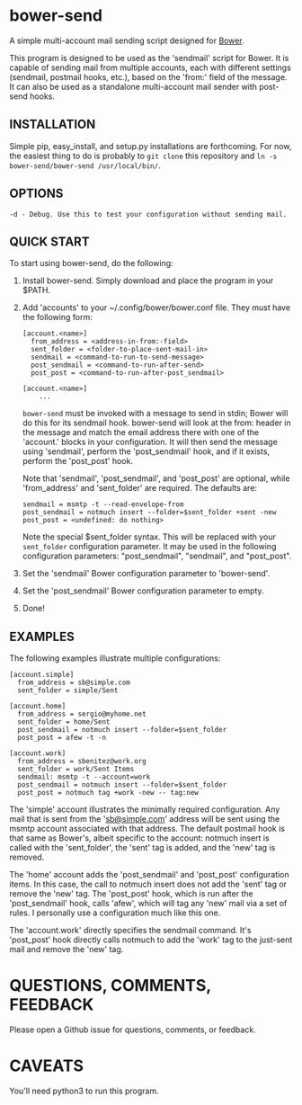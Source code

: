 # bower-send

A simple multi-account mail sending script designed for
[Bower](https://github.com/wangp/bower).

This program is designed to be used as the 'sendmail' script for Bower. It is
capable of sending mail from multiple accounts, each with different settings
(sendmail, postmail hooks, etc.), based on the 'from:' field of the message. It
can also be used as a standalone multi-account mail sender with post-send hooks.

## INSTALLATION

Simple pip, easy_install, and setup.py installations are forthcoming. For now,
the easiest thing to do is probably to `git clone` this repository and `ln -s
bower-send/bower-send /usr/local/bin/`.

## OPTIONS

    -d - Debug. Use this to test your configuration without sending mail.

## QUICK START

To start using bower-send, do the following:

1.  Install bower-send. Simply download and place the program in your $PATH.

2.  Add 'accounts' to your ~/.config/bower/bower.conf file. They must have
    the following form:

        [account.<name>]
          from_address = <address-in-from:-field>
          sent_folder = <folder-to-place-sent-mail-in>
          sendmail = <command-to-run-to-send-message>
          post_sendmail = <command-to-run-after-send>
          post_post = <command-to-run-after-post_sendmail>

        [account.<name>]
            ...

    `bower-send` must be invoked with a message to send in stdin; Bower will do
    this for its sendmail hook. bower-send will look at the from: header in the
    message and match the email address there with one of the 'account.' blocks
    in your configuration. It will then send the message using 'sendmail',
    perform the 'post_sendmail' hook, and if it exists, perform the 'post_post'
    hook.

    Note that 'sendmail', 'post_sendmail', and 'post_post' are optional,
    while 'from_address' and 'sent_folder' are required. The defaults are:

        sendmail = msmtp -t --read-envelope-from
        post_sendmail = notmuch insert --folder=$sent_folder +sent -new
        post_post = <undefined: do nothing>

    Note the special $sent_folder syntax. This will be replaced with your
    `sent_folder` configuration parameter. It may be used in the following
    configuration parameters: "post_sendmail", "sendmail", and "post_post".

3. Set the 'sendmail' Bower configuration parameter to 'bower-send'.

4. Set the 'post_sendmail' Bower configuration parameter to empty.

5. Done!

## EXAMPLES

The following examples illustrate multiple configurations:

    [account.simple]
      from_address = sb@simple.com
      sent_folder = simple/Sent

    [account.home]
      from_address = sergio@myhome.net
      sent_folder = home/Sent
      post_sendmail = notmuch insert --folder=$sent_folder
      post_post = afew -t -n

    [account.work]
      from_address = sbenitez@work.org
      sent_folder = work/Sent Items
      sendmail: msmtp -t --account=work
      post_sendmail = notmuch insert --folder=$sent_folder
      post_post = notmuch tag +work -new -- tag:new

The 'simple' account illustrates the minimally required configuration. Any mail
that is sent from the 'sb@simple.com' address will be sent using the msmtp
account associated with that address. The default postmail hook is that same as
Bower's, albeit specific to the account: notmuch insert is called with the
'sent_folder', the 'sent' tag is added, and the 'new' tag is removed.

The 'home' account adds the 'post_sendmail' and 'post_post' configuration items.
In this case, the call to notmuch insert does not add the 'sent' tag or remove
the 'new' tag. The 'post_post' hook, which is run after the 'post_sendmail'
hook, calls 'afew', which will tag any 'new' mail via a set of rules. I
personally use a configuration much like this one.

The 'account.work' directly specifies the sendmail command. It's 'post_post'
hook directly calls notmuch to add the 'work' tag to the just-sent mail and
remove the 'new' tag.

# QUESTIONS, COMMENTS, FEEDBACK

Please open a Github issue for questions, comments, or feedback.

# CAVEATS

You'll need python3 to run this program.
